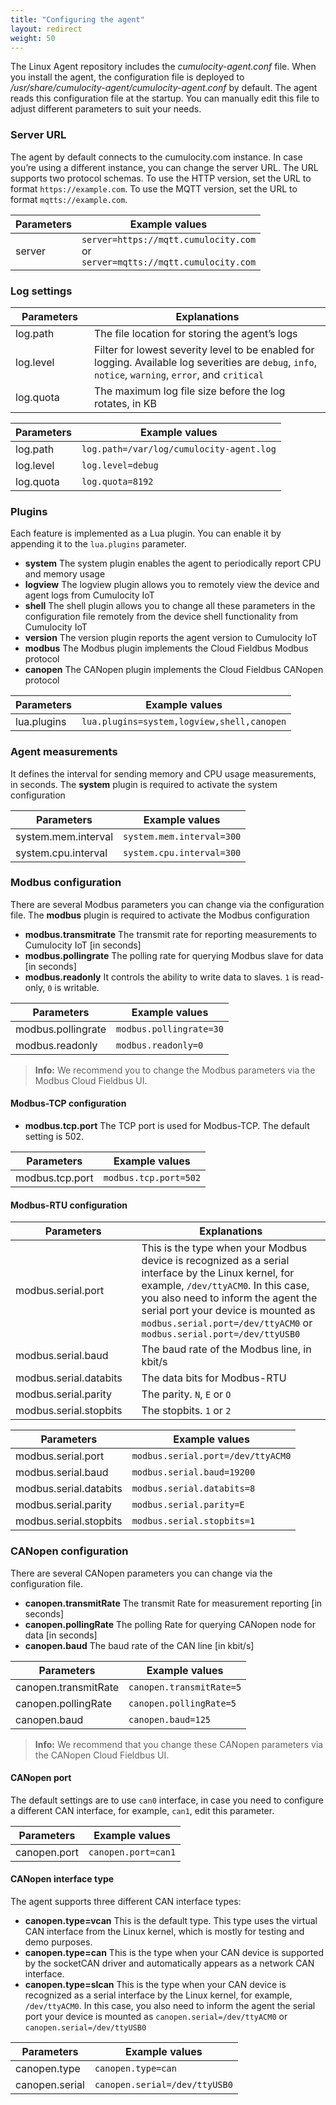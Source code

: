 ```yaml
---
title: "Configuring the agent"
layout: redirect
weight: 50
---
```


The Linux Agent repository includes the _cumulocity-agent.conf_ file. When you install the agent, the configuration file is deployed to _/usr/share/cumulocity-agent/cumulocity-agent.conf_ by default. The agent reads this configuration file at the startup. You can manually edit this file to adjust different parameters to suit your needs.  

### Server URL

The agent by default connects to the cumulocity.com instance. In case you’re using a different instance, you can change the server URL.
The URL supports two protocol schemas. To use the HTTP version, set the URL to format `https://example.com`. To use the MQTT version, set the URL to format `mqtts://example.com`.

|Parameters|Example values|
|---|---|
|server|`server=https://mqtt.cumulocity.com`<br>or<br>`server=mqtts://mqtt.cumulocity.com`|

### Log settings

<table>
<colgroup>
<col style="width: 25%;">
<col style="width: 75%;">
</colgroup>
<thead>
<tr>
<th>Parameters</th>
<th>Explanations</th>
</tr>
</thead>
<tbody>
<tr>
<td>log.path</td>
<td>The file location for storing the agent’s logs</td>
</tr>
<tr>
<td>log.level</td>
<td>Filter for lowest severity level to be enabled for logging. Available log severities are <code>debug</code>, <code>info</code>, <code>notice</code>, <code>warning</code>, <code>error</code>, and <code>critical</code></td>
</tr>
<tr>
<td>log.quota</td>
<td>The maximum log file size before the log rotates, in KB</td>
</tr>
</tbody>
</table>



|Parameters|Example values|  
|---|---|
|log.path|`log.path=/var/log/cumulocity-agent.log`|
|log.level|`log.level=debug`|  
|log.quota|`log.quota=8192`|

### Plugins

Each feature is implemented as a Lua plugin. You can enable it by appending it to the `lua.plugins` parameter.

- **system**
The system plugin enables the agent to periodically report CPU and memory usage
- **logview**
The logview plugin allows you to remotely view the device and agent logs from Cumulocity IoT
- **shell**
The shell plugin allows you to change all these parameters in the configuration file remotely from the device shell functionality from Cumulocity IoT
- **version**
The version plugin reports the agent version to Cumulocity IoT
- **modbus**
The Modbus plugin implements the Cloud Fieldbus Modbus protocol
- **canopen**
The CANopen plugin implements the Cloud Fieldbus CANopen protocol</td>

|Parameters|Example values|
|---|---|
|lua.plugins|`lua.plugins=system,logview,shell,canopen`|

### Agent measurements

It defines the interval for sending memory and CPU usage measurements, in seconds. The **system** plugin is required to activate the system configuration

|Parameters|Example values|
|---|---|
|system.mem.interval|`system.mem.interval=300`|
|system.cpu.interval|`system.cpu.interval=300`|

### Modbus configuration

There are several Modbus parameters you can change via the configuration file. The **modbus** plugin is required to activate the Modbus configuration
- **modbus.transmitrate**
The transmit rate for reporting measurements to Cumulocity IoT [in seconds]
- **modbus.pollingrate**
The polling rate for querying Modbus slave for data [in seconds]
- **modbus.readonly**
It controls the ability to write data to slaves. `1` is read-only, `0` is writable.

|Parameters|Example values|  
|---|---|
|modbus.pollingrate|`modbus.pollingrate=30`|
|modbus.readonly|`modbus.readonly=0`|  

> **Info:** We recommend you to change the Modbus parameters via the Modbus Cloud Fieldbus UI.


#### Modbus-TCP configuration

- **modbus.tcp.port**
  The TCP port is used for Modbus-TCP. The default setting is 502.

|Parameters|Example values|
|---|---|
|modbus.tcp.port|`modbus.tcp.port=502`|

#### Modbus-RTU configuration

<table>
<colgroup>
<col style="width: 40%;">
<col style="width: 60%;">
</colgroup>
<thead>
<tr>
<th>Parameters</th>
<th>Explanations</th>
</tr>
</thead>
<tbody>
<tr>
<td>modbus.serial.port</td>
<td>This is the type when your Modbus device is recognized as a serial interface by the Linux kernel, for example, <code>/dev/ttyACM0</code>. In this case, you also need to inform the agent the serial port your device is mounted as <code>modbus.serial.port=/dev/ttyACM0</code> or <code>modbus.serial.port=/dev/ttyUSB0</code></td>
</tr>
<tr>
<td>modbus.serial.baud</td>
<td>The baud rate of the Modbus line, in kbit/s</td>
</tr>
<tr>
<td>modbus.serial.databits</td>
<td>The data bits for Modbus-RTU</td>
</tr>
<tr>
<td>modbus.serial.parity</td>
<td>The parity. <code>N</code>, <code>E</code> or <code>O</code></td>
</tr>
<tr>
<td>modbus.serial.stopbits</td>
<td>The stopbits. <code>1</code> or <code>2</code></td>
</tr>
</tbody>
</table>


|Parameters|Example values|  
|---|---|
|modbus.serial.port|`modbus.serial.port=/dev/ttyACM0`|
|modbus.serial.baud|`modbus.serial.baud=19200`|
|modbus.serial.databits|`modbus.serial.databits=8`|  
|modbus.serial.parity|`modbus.serial.parity=E`|
|modbus.serial.stopbits|`modbus.serial.stopbits=1`|

### CANopen configuration

There are several CANopen parameters you can change via the configuration file.
- **canopen.transmitRate**
The transmit Rate for measurement reporting [in seconds]
- **canopen.pollingRate**
The polling Rate for querying CANopen node for data [in seconds]
- **canopen.baud**
The baud rate of the CAN line [in kbit/s]

|Parameters|Example values|  
|---|---|
|canopen.transmitRate|`canopen.transmitRate=5`|
|canopen.pollingRate|`canopen.pollingRate=5`|
|canopen.baud|`canopen.baud=125`|

>**Info:** We recommend that you change these CANopen parameters via the CANopen Cloud Fieldbus UI.

#### CANopen port

The default settings are to use `can0` interface, in case you need to configure a different CAN interface, for example, `can1`, edit this parameter.

|Parameters|Example values|
|---|---|
|canopen.port|`canopen.port=can1`|

#### CANopen interface type

The agent supports three different CAN interface types:
- **canopen.type=vcan**
This is the default type. This type uses the virtual CAN interface from the Linux kernel, which is mostly for testing and demo purposes.
- **canopen.type=can**
This is the type when your CAN device is supported by the socketCAN driver and automatically appears as a network CAN interface.
- **canopen.type=slcan**
This is the type when your CAN device is recognized as a serial interface by the Linux kernel, for example, `/dev/ttyACM0`. In this case, you also need to inform the agent the serial port your device is mounted as `canopen.serial=/dev/ttyACM0` or `canopen.serial=/dev/ttyUSB0`

|Parameters|Example values|
|---|---|
|canopen.type|`canopen.type=can`|
|canopen.serial|`canopen.serial=/dev/ttyUSB0`|
